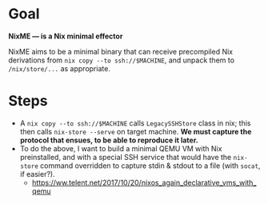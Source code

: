 
# Goal

**NixME — is a Nix minimal effector**

NixME aims to be a minimal binary that can receive precompiled Nix derivations
from `nix copy --to ssh://$MACHINE`, and unpack them to `/nix/store/...` as
appropriate.

# Steps

 - A `nix copy --to ssh://$MACHINE` calls `LegacySSHStore` class in nix; this
   then calls `nix-store --serve` on target machine.
   **We must capture the protocol that ensues, to be able to reproduce it
   later.**
 - To do the above, I want to build a minimal QEMU VM with Nix preinstalled,
   and with a special SSH service that would have the `nix-store` command
   overridden to capture stdin & stdout to a file (with `socat`, if easier?).
   - https://ww.telent.net/2017/10/20/nixos_again_declarative_vms_with_qemu


